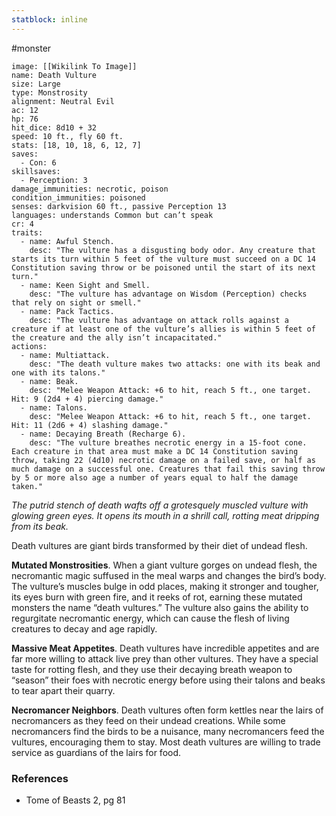 ```yaml
---
statblock: inline
---
```

 #monster 

```statblock
image: [[Wikilink To Image]]
name: Death Vulture
size: Large
type: Monstrosity
alignment: Neutral Evil
ac: 12
hp: 76
hit_dice: 8d10 + 32
speed: 10 ft., fly 60 ft.
stats: [18, 10, 18, 6, 12, 7]
saves:
  - Con: 6
skillsaves:
  - Perception: 3
damage_immunities: necrotic, poison
condition_immunities: poisoned
senses: darkvision 60 ft., passive Perception 13
languages: understands Common but can’t speak
cr: 4
traits:
  - name: Awful Stench.
    desc: "The vulture has a disgusting body odor. Any creature that starts its turn within 5 feet of the vulture must succeed on a DC 14 Constitution saving throw or be poisoned until the start of its next turn."
  - name: Keen Sight and Smell.
    desc: "The vulture has advantage on Wisdom (Perception) checks that rely on sight or smell."
  - name: Pack Tactics.
    desc: "The vulture has advantage on attack rolls against a creature if at least one of the vulture’s allies is within 5 feet of the creature and the ally isn’t incapacitated."
actions:
  - name: Multiattack.
    desc: "The death vulture makes two attacks: one with its beak and one with its talons."
  - name: Beak.
    desc: "Melee Weapon Attack: +6 to hit, reach 5 ft., one target. Hit: 9 (2d4 + 4) piercing damage."
  - name: Talons.
    desc: "Melee Weapon Attack: +6 to hit, reach 5 ft., one target. Hit: 11 (2d6 + 4) slashing damage."
  - name: Decaying Breath (Recharge 6).
    desc: "The vulture breathes necrotic energy in a 15-foot cone. Each creature in that area must make a DC 14 Constitution saving throw, taking 22 (4d10) necrotic damage on a failed save, or half as much damage on a successful one. Creatures that fail this saving throw by 5 or more also age a number of years equal to half the damage taken."
```

_The putrid stench of death wafts off a grotesquely muscled vulture with glowing green eyes. It opens its mouth in a shrill call, rotting meat dripping from its beak._

Death vultures are giant birds transformed by their diet of undead flesh.

**Mutated Monstrosities**. When a giant vulture gorges on undead flesh, the necromantic magic suffused in the meal warps and changes the bird’s body. The vulture’s muscles bulge in odd places, making it stronger and tougher, its eyes burn with green fire, and it reeks of rot, earning these mutated monsters the name “death vultures.” The vulture also gains the ability to regurgitate necromantic energy, which can cause the flesh of living creatures to decay and age rapidly.

**Massive Meat Appetites**. Death vultures have incredible appetites and are far more willing to attack live prey than other vultures. They have a special taste for rotting flesh, and they use their decaying breath weapon to “season” their foes with necrotic energy before using their talons and beaks to tear apart their quarry.

**Necromancer Neighbors**. Death vultures often form kettles near the lairs of necromancers as they feed on their undead creations. While some necromancers find the birds to be a nuisance, many necromancers feed the vultures, encouraging them to stay. Most death vultures are willing to trade service as guardians of the lairs for food.

### References

* Tome of Beasts 2, pg 81
